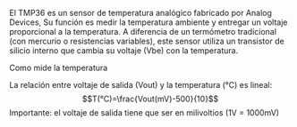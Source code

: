 El TMP36 es un sensor de temperatura analógico fabricado por Analog Devices, Su función es medir la temperatura ambiente y entregar un voltaje proporcional a la temperatura.
A diferencia de un termómetro tradicional (con mercurio o resistencias variables), este sensor utiliza un transistor de silicio interno que cambia su voltaje (Vbe) con la temperatura.

Como mide la temperatura

La relación entre voltaje de salida (Vout) y la temperatura (°C) es lineal:
$$T(°C)=\frac{Vout(mV)-500}{10}$$
Importante: el voltaje de salida tiene que ser en milivoltios (1V = 1000mV)